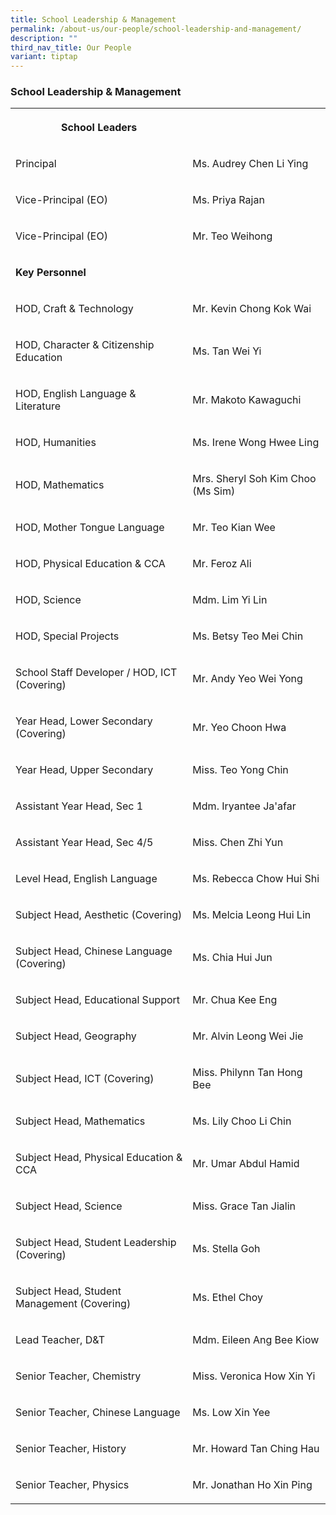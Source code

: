 ```yaml
---
title: School Leadership & Management
permalink: /about-us/our-people/school-leadership-and-management/
description: ""
third_nav_title: Our People
variant: tiptap
---
```

<h3>School Leadership &amp; Management</h3>
<table style="minWidth: 50px">
<colgroup>
<col>
<col>
</colgroup>
<tbody>
<tr>
<th rowspan="1" colspan="1">
<p>School Leaders</p>
</th>
<th rowspan="1" colspan="1">
<p></p>
</th>
</tr>
<tr>
<td rowspan="1" colspan="1">
<p>Principal</p>
</td>
<td rowspan="1" colspan="1">
<p>Ms. Audrey Chen Li Ying</p>
</td>
</tr>
<tr>
<td rowspan="1" colspan="1">
<p>Vice-Principal (EO)</p>
</td>
<td rowspan="1" colspan="1">
<p>Ms. Priya Rajan</p>
</td>
</tr>
<tr>
<td rowspan="1" colspan="1">
<p>Vice-Principal (EO)</p>
</td>
<td rowspan="1" colspan="1">
<p>Mr. Teo Weihong</p>
</td>
</tr>
<tr>
<td rowspan="1" colspan="1">
<p></p>
<p><strong>Key Personnel</strong>
</p>
</td>
<td rowspan="1" colspan="1">
<p></p>
</td>
</tr>
<tr>
<td rowspan="1" colspan="1">
<p>HOD, Craft &amp; Technology</p>
</td>
<td rowspan="1" colspan="1">
<p>Mr. Kevin Chong Kok Wai</p>
</td>
</tr>
<tr>
<td rowspan="1" colspan="1">
<p>HOD, Character &amp; Citizenship Education</p>
</td>
<td rowspan="1" colspan="1">
<p>Ms. Tan Wei Yi</p>
</td>
</tr>
<tr>
<td rowspan="1" colspan="1">
<p>HOD, English Language &amp; Literature</p>
</td>
<td rowspan="1" colspan="1">
<p>Mr. Makoto Kawaguchi</p>
</td>
</tr>
<tr>
<td rowspan="1" colspan="1">
<p>HOD, Humanities</p>
</td>
<td rowspan="1" colspan="1">
<p>Ms. Irene Wong Hwee Ling</p>
</td>
</tr>
<tr>
<td rowspan="1" colspan="1">
<p>HOD, Mathematics</p>
</td>
<td rowspan="1" colspan="1">
<p>Mrs. Sheryl Soh Kim Choo (Ms Sim)</p>
</td>
</tr>
<tr>
<td rowspan="1" colspan="1">
<p>HOD, Mother Tongue Language</p>
</td>
<td rowspan="1" colspan="1">
<p>Mr. Teo Kian Wee</p>
</td>
</tr>
<tr>
<td rowspan="1" colspan="1">
<p>HOD, Physical Education &amp; CCA</p>
</td>
<td rowspan="1" colspan="1">
<p>Mr. Feroz Ali</p>
</td>
</tr>
<tr>
<td rowspan="1" colspan="1">
<p>HOD, Science</p>
</td>
<td rowspan="1" colspan="1">
<p>Mdm. Lim Yi Lin</p>
</td>
</tr>
<tr>
<td rowspan="1" colspan="1">
<p>HOD, Special Projects</p>
</td>
<td rowspan="1" colspan="1">
<p>Ms. Betsy Teo Mei Chin</p>
</td>
</tr>
<tr>
<td rowspan="1" colspan="1">
<p>School Staff Developer / HOD, ICT (Covering)</p>
</td>
<td rowspan="1" colspan="1">
<p>Mr. Andy Yeo Wei Yong</p>
</td>
</tr>
<tr>
<td rowspan="1" colspan="1">
<p>Year Head, Lower Secondary (Covering)</p>
</td>
<td rowspan="1" colspan="1">
<p>Mr. Yeo Choon Hwa</p>
</td>
</tr>
<tr>
<td rowspan="1" colspan="1">
<p>Year Head, Upper Secondary</p>
</td>
<td rowspan="1" colspan="1">
<p>Miss. Teo Yong Chin</p>
</td>
</tr>
<tr>
<td rowspan="1" colspan="1">
<p>Assistant Year Head, Sec 1</p>
</td>
<td rowspan="1" colspan="1">
<p>Mdm. Iryantee Ja'afar</p>
</td>
</tr>
<tr>
<td rowspan="1" colspan="1">
<p>Assistant Year Head, Sec 4/5</p>
</td>
<td rowspan="1" colspan="1">
<p>Miss. Chen Zhi Yun</p>
</td>
</tr>
<tr>
<td rowspan="1" colspan="1">
<p>Level Head, English Language</p>
</td>
<td rowspan="1" colspan="1">
<p>Ms. Rebecca Chow Hui Shi</p>
</td>
</tr>
<tr>
<td rowspan="1" colspan="1">
<p>Subject Head, Aesthetic (Covering)</p>
</td>
<td rowspan="1" colspan="1">
<p>Ms. Melcia Leong Hui Lin</p>
</td>
</tr>
<tr>
<td rowspan="1" colspan="1">
<p>Subject Head, Chinese Language (Covering)</p>
</td>
<td rowspan="1" colspan="1">
<p>Ms. Chia Hui Jun</p>
</td>
</tr>
<tr>
<td rowspan="1" colspan="1">
<p>Subject Head, Educational Support</p>
</td>
<td rowspan="1" colspan="1">
<p>Mr. Chua Kee Eng</p>
</td>
</tr>
<tr>
<td rowspan="1" colspan="1">
<p>Subject Head, Geography</p>
</td>
<td rowspan="1" colspan="1">
<p>Mr. Alvin Leong Wei Jie</p>
</td>
</tr>
<tr>
<td rowspan="1" colspan="1">
<p>Subject Head, ICT (Covering)</p>
</td>
<td rowspan="1" colspan="1">
<p>Miss. Philynn Tan Hong Bee</p>
</td>
</tr>
<tr>
<td rowspan="1" colspan="1">
<p>Subject Head, Mathematics</p>
</td>
<td rowspan="1" colspan="1">
<p>Ms. Lily Choo Li Chin</p>
</td>
</tr>
<tr>
<td rowspan="1" colspan="1">
<p>Subject Head, Physical Education &amp; CCA</p>
</td>
<td rowspan="1" colspan="1">
<p>Mr. Umar Abdul Hamid</p>
</td>
</tr>
<tr>
<td rowspan="1" colspan="1">
<p>Subject Head, Science</p>
</td>
<td rowspan="1" colspan="1">
<p>Miss. Grace Tan Jialin</p>
</td>
</tr>
<tr>
<td rowspan="1" colspan="1">
<p>Subject Head, Student Leadership (Covering)</p>
</td>
<td rowspan="1" colspan="1">
<p>Ms. Stella Goh</p>
</td>
</tr>
<tr>
<td rowspan="1" colspan="1">
<p>Subject Head, Student Management (Covering)</p>
</td>
<td rowspan="1" colspan="1">
<p>Ms. Ethel Choy</p>
</td>
</tr>
<tr>
<td rowspan="1" colspan="1">
<p>Lead Teacher, D&amp;T</p>
</td>
<td rowspan="1" colspan="1">
<p>Mdm. Eileen Ang Bee Kiow</p>
</td>
</tr>
<tr>
<td rowspan="1" colspan="1">
<p>Senior Teacher, Chemistry</p>
</td>
<td rowspan="1" colspan="1">
<p>Miss. Veronica How Xin Yi</p>
</td>
</tr>
<tr>
<td rowspan="1" colspan="1">
<p>Senior Teacher, Chinese Language</p>
</td>
<td rowspan="1" colspan="1">
<p>Ms. Low Xin Yee</p>
</td>
</tr>
<tr>
<td rowspan="1" colspan="1">
<p>Senior Teacher, History</p>
</td>
<td rowspan="1" colspan="1">
<p>Mr. Howard Tan Ching Hau</p>
</td>
</tr>
<tr>
<td rowspan="1" colspan="1">
<p>Senior Teacher, Physics</p>
</td>
<td rowspan="1" colspan="1">
<p>Mr. Jonathan Ho Xin Ping</p>
</td>
</tr>
</tbody>
</table>
<p></p>
